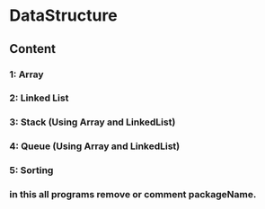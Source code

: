 # DataStructure
## Content 
### 1: Array
### 2: Linked List
### 3: Stack (Using Array and LinkedList)
### 4: Queue (Using Array and LinkedList)
### 5: Sorting


### in this all programs remove or comment packageName.
